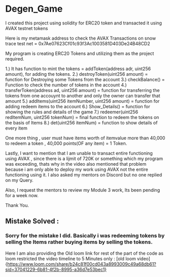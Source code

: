 # Degen_Game
I created this project using solidity for ERC20 token and transacted it using AVAX testnet tokens

Here is my metamask address to check the AVAX Transactions on snow trace test net = 0x7Ae07623Cf01c93f3Ac1003581D403De24B48CD2

My program is creating ERC20 Tokens and utilizing them as the project required.

1.) It has function to mint the tokens = addToken(address adr, uint256 amount), for adding the tokens.
2.) destroyToken(uint256 amount) = function for Destroying some Tokens from the account
3.) checkBalance() = Function to check the number of tokens in the account
4.) transferToken(address ad, uint256 amount) = function for transferring the tokens from one accouynt to another and only the owner can transfer that amount 
5.) addItems(uint256 itemNumber, uint256 amount) = function for adding redeem items to the account
6.) Show_Details() = function for showing the rules and details of the game 
7.) redeemer(uint256 redItemNum, uint256 tokenNum) = final function to redeem the tokens on the basis of Items
8.) det(uint256 itemNum) = function to show details of every item

One more thing , user must have items worth of itemvalue more than 40,000 to redeem a token , 40,000 points(OF any item) = 1 Token.

Lastly, I want to mention that I am unable to transact entire functioning using AVAX , since there is a lijmit of 720K or something which my program was exceeding, thats why in the video also mentioned that problem because i am only able to deploy my work using AVAX not the entire functioning using it. I also asked my mentors on Discord but no one replied on my Query.

Also, I request the mentors to review my Module 3 work, Its been pending for a week now.

Thank You.


## Mistake Solved :

### Sorry for the mistake I did. Basically i was redeeming tokens by selling the Items rather buying items by selling the tokens.

Here I am also providing the Old loom link for rest of the part of the code as loom restricted the video timeline to 5 Minutes only : [old loom video]{https://www.loom.com/share/b24c81f00cd043a8993009c49a68db61?sid=37041229-6b81-4f2b-8995-a36d7e53bec1}
